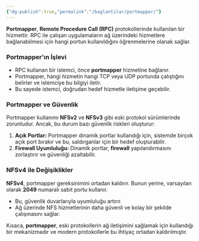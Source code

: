 ```yaml
---
{"dg-publish":true,"permalink":"/baglantilar/portmapper/"}
---
```


**Portmapper**, **Remote Procedure Call (RPC)** protokollerinde kullanılan bir hizmettir. RPC ile çalışan uygulamaların ağ üzerindeki hizmetlere bağlanabilmesi için hangi portun kullanıldığını öğrenmelerine olanak sağlar.

### Portmapper'ın İşlevi

- RPC kullanan bir istemci, önce **portmapper** hizmetine bağlanır.
- Portmapper, hangi hizmetin hangi TCP veya UDP portunda çalıştığını belirler ve istemciye bu bilgiyi iletir.
- Bu sayede istemci, doğrudan hedef hizmetle iletişime geçebilir.

### Portmapper ve Güvenlik

Portmapper kullanımı **NFSv2** ve **NFSv3** gibi eski protokol sürümlerinde zorunludur. Ancak, bu durum bazı güvenlik riskleri oluşturur:

1. **Açık Portlar:** Portmapper dinamik portlar kullandığı için, sistemde birçok açık port bırakır ve bu, saldırganlar için bir hedef oluşturabilir.
2. **Firewall Uyumluluğu:** Dinamik portlar, **firewall** yapılandırmasını zorlaştırır ve güvenliği azaltabilir.

### NFSv4 ile Değişiklikler

**NFSv4**, portmapper gereksinimini ortadan kaldırır. Bunun yerine, varsayılan olarak **2049** numaralı sabit portu kullanır.

- Bu, güvenlik duvarlarıyla uyumluluğu artırır.
- Ağ üzerinde NFS hizmetlerinin daha güvenli ve kolay bir şekilde çalışmasını sağlar.

Kısaca, **portmapper**, eski protokollerin ağ iletişimini sağlamak için kullandığı bir mekanizmadır ve modern protokollerle bu ihtiyaç ortadan kaldırılmıştır.